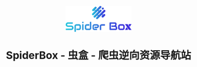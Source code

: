<p align="center">
  <a href="https://spiderbox.cn/" target="_blank" rel="noopener noreferrer">
    <img width="180" src="/themes/webstack/static/images/logo.png" alt="logo">
  </a>
</p>

<h1 align="center">SpiderBox - 虫盒 - 爬虫逆向资源导航站</h1>
